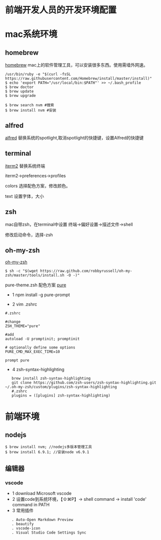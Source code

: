 # 前端开发人员的开发环境配置


# mac系统环境
##  homebrew
[homebrew](http://brew.sh)
mac上的软件管理工具，可以安装很多东西。使用需墙外网速。
```
/usr/bin/ruby -e "$(curl -fsSL https://raw.githubusercontent.com/Homebrew/install/master/install)"
$ echo 'export PATH="/usr/local/bin:$PATH"' >> ~/.bash_profile
$ brew doctor
$ brew update
$ brew upgrade

$ brew search nvm #搜索
$ brew install nvm #安装
```
##  alfred
[alfred](https://www.alfredapp.com/)
替换系统的spotlight,取消spotlight的快捷键，设置Alfred的快捷键

##  terminal
[iterm2](https://www.iterm2.com/)
替换系统终端

iterm2->preferences->profiles 

colors
选择配色方案，修改颜色。

text
设置字体，大小

## zsh
mac自带zsh，在terminal中设置 
终端->偏好设置->描述文件->shell 


修改启动命令，选择-zsh

## oh-my-zsh
[oh-my-zsh](http://ohmyz.sh/)
``` 
$ sh -c "$(wget https://raw.github.com/robbyrussell/oh-my-zsh/master/tools/install.sh -O -)" 
```

pure-theme.zsh 配色方案 [pure](https://github.com/sindresorhus/pure)

- 1 npm install -g pure-prompt

- 2 vim .zshrc
```
#.zshrc

#change
ZSH_THEME="pure"

#add
autoload -U promptinit; promptinit

# optionally define some options
PURE_CMD_MAX_EXEC_TIME=10

prompt pure

```

- 4 zsh-syntax-highlighting
```
   brew install zsh-syntax-highlighting
   git clone https://github.com/zsh-users/zsh-syntax-highlighting.git ~/.oh-my-zsh/custom/plugins/zsh-syntax-highlighting
   #.zshrc
   plugins = ([plugins] zsh-syntax-highlighting)
```

# 前端环境

## nodejs
```
$ brew install nvm; //nodejs多版本管理工具
$ brew install 6.9.1; //安装node v6.9.1
```

## 编辑器
### vscode
- 1 download Microsoft vscode
- 2 设置code到系统环境，【⇧⌘P】-> shell command -> install 'code' command in PATH 
- 3 常用插件
```
   . Auto-Open Markdown Preview
   . beautify
   . vscode-icon
   . Visual Studio Code Settings Sync
```
